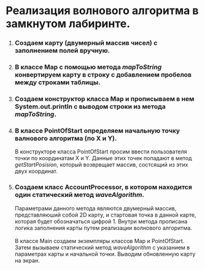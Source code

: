 # Реализация волнового алгоритма в замкнутом лабиринте.
1. ### Создаем карту (двумерный массив чисел) с заполнением полей вручную.
2. ### В классе Map с помощью метода *mapToString* конвертируем карту в строку с добавлением пробелов между строками таблицы.
3. ### Создаем конструктор класса Map и прописываем в нем System.out.println с выводом строки из метода *mapToString*.
4. ### В классе PointOfStart определяем начальную точку валнового алгоритма (по X и Y).
   В конструкторе класса PointOfStart просим ввести пользователя точки по координатам X и Y.
   Данные этих точек попадают в метод *getStartPosision*, который возврвщает массив, состсящий из этих двух координат.
5. ### Создаем класс AccountProcessor, в котором находится один статический метод *waveAlgorithm*.
   
   Параметрами данного метода являются двумерный массив, представляюший собой 2D карту, и стартовая точка в данной карте, которая будет обозначаться цифрой 1.
   Внутри метода прописана логика заполнения карты путем реализации волнового алгоритма.
   <br>   
   В классе Main создаем экземпляры классов Map и PointOfStart.
   Затем вызываем статический метод *waveAlgorithm* с указанием в параметрах карты и начальной точки.
   Выводим обновленную карту на экран.